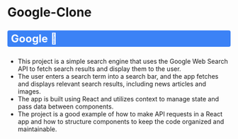 # Google-Clone
<div>
  <p style="background-color: #3b82f6; font-size: 1.5rem; font-weight: 700; color: #fff; padding-top: 0.25rem; padding-bottom: 0.25rem; padding-left: 0.5rem; padding-right: 0.5rem; border-radius: 0.25rem;">Google 🔎</p>
  </div>

- This project is a simple search engine that uses the Google Web Search API to fetch search results and display them to the user. 
- The user enters a search term into a search bar, and the app fetches and displays relevant search results, including news articles and images. 
- The app is built using React and utilizes context to manage state and pass data between components. 
- The project is a good example of how to make API requests in a React app and how to structure components to keep the code organized and maintainable.
